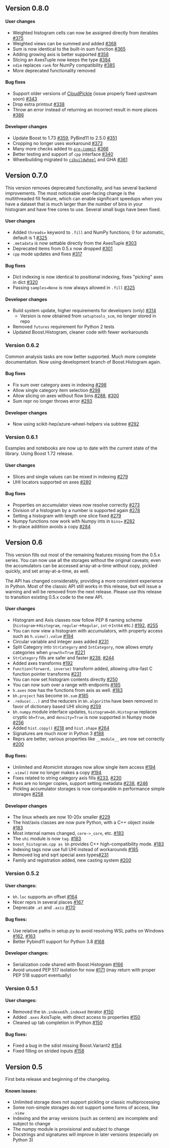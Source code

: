 ## Version 0.8.0


#### User changes

* Weighted histogram cells can now be assigned directly from iterables [#375][]
* Weighted views can be summed and added [#368][]
* Sum is now identical to the built-in sum function [#365][]
* Adding growing axis is better supported [#358][]
* Slicing an AxesTuple now keeps the type [#384][]
* `ndim` replaces `rank` for NumPy compatibility [#385][]
* More deprecated functionality removed

#### Bug fixes
* Support older versions of [CloudPickle][] (issue properly fixed upstream soon) [#343][]
* Drop extra printout [#338][]
* Throw an error instead of returning an incorrect result in more places [#386][]

#### Developer changes

* Update Boost to 1.73 [#359][], PyBind11 to 2.5.0 [#351][]
* Cropping no longer uses workaround [#373][]
* Many more checks added to [`pre-commit`][] [#366][]
* Better testing and support of `cpp` interface [#340][]
* Wheelbuilding migrated to [`cibuildwheel`][] and GHA [#361][]

[CloudPickle]: https://github.com/cloudpipe/cloudpickle
[`cibuildwheel`]: https://cibuildwheel.readthedocs.io/en/stable
[`pre-commit`]: https://pre-commit.com

[#338]: https://github.com/scikit-hep/boost-histogram/pull/338
[#340]: https://github.com/scikit-hep/boost-histogram/pull/340
[#343]: https://github.com/scikit-hep/boost-histogram/pull/343
[#351]: https://github.com/scikit-hep/boost-histogram/pull/351
[#358]: https://github.com/scikit-hep/boost-histogram/pull/358
[#359]: https://github.com/scikit-hep/boost-histogram/pull/359
[#361]: https://github.com/scikit-hep/boost-histogram/pull/361
[#365]: https://github.com/scikit-hep/boost-histogram/pull/365
[#366]: https://github.com/scikit-hep/boost-histogram/pull/366
[#368]: https://github.com/scikit-hep/boost-histogram/pull/368
[#373]: https://github.com/scikit-hep/boost-histogram/pull/373
[#375]: https://github.com/scikit-hep/boost-histogram/pull/375
[#384]: https://github.com/scikit-hep/boost-histogram/pull/384
[#385]: https://github.com/scikit-hep/boost-histogram/pull/385
[#386]: https://github.com/scikit-hep/boost-histogram/pull/386


## Version 0.7.0

This version removes deprecated functionality, and has several backend
improvements. The most noticeable user-facing change is the multithreaded fill
feature, which can enable significant speedups when you have a dataset that is
much larger than the number of bins in your histogram and have free cores to
use. Several small bugs have been fixed.

#### User changes

* Added `threads=` keyword to `.fill` and NumPy functions; 0 for automatic, default is 1 [#325][]
* `.metadata` is now settable directly from the AxesTuple [#303][]
* Deprecated items from 0.5.x now dropped [#301][]
* `cpp` mode updates and fixes [#317][]

#### Bug fixes

* Dict indexing is now identical to positional indexing, fixes "picking" axes in dict [#320][]
* Passing `samples=None` is now always allowed in `.fill` [#325][]

#### Developer changes

* Build system update, higher requirements for developers (only) [#314][]
    * Version is now obtained from `setuptools_scm`, no longer stored in repo
* Removed `futures` requirement for Python 2 tests
* Updated Boost.Histogram, cleaner code with fewer workarounds

[#301]: https://github.com/scikit-hep/boost-histogram/pull/301
[#303]: https://github.com/scikit-hep/boost-histogram/pull/303
[#314]: https://github.com/scikit-hep/boost-histogram/pull/314
[#317]: https://github.com/scikit-hep/boost-histogram/pull/317
[#320]: https://github.com/scikit-hep/boost-histogram/pull/320
[#325]: https://github.com/scikit-hep/boost-histogram/pull/325

### Version 0.6.2

Common analysis tasks are now better supported. Much more complete
documentation. Now using development branch of Boost.Histogram again.

#### Bug fixes

* Fix sum over category axes in indexing [#298][]
* Allow single category item selection [#298][]
* Allow slicing on axes without flow bins [#288][], [#300][]
* Sum repr no longer throws error [#293][]

#### Developer changes

* Now using scikit-hep/azure-wheel-helpers via subtree [#292][]

[#288]: https://github.com/scikit-hep/boost-histogram/pull/288
[#292]: https://github.com/scikit-hep/boost-histogram/pull/292
[#293]: https://github.com/scikit-hep/boost-histogram/pull/293
[#298]: https://github.com/scikit-hep/boost-histogram/pull/298
[#300]: https://github.com/scikit-hep/boost-histogram/pull/300

### Version 0.6.1

Examples and notebooks are now up to date with the current state of the
library. Using Boost 1.72 release.

#### User changes

* Slices and single values can be mixed in indexing [#279][]
* UHI locators supported on axes [#280][]

#### Bug fixes

* Properties on accumulator views now resolve correctly [#273][]
* Division of a histogram by a number is supported again [#278][]
* Setting a histogram with length one slice fixed [#279][]
* Numpy functions now work with Numpy ints in `bins=` [#282][]
* In-place addition avoids a copy [#284][]

[#273]: https://github.com/scikit-hep/boost-histogram/pull/273
[#278]: https://github.com/scikit-hep/boost-histogram/pull/278
[#279]: https://github.com/scikit-hep/boost-histogram/pull/279
[#280]: https://github.com/scikit-hep/boost-histogram/pull/280
[#282]: https://github.com/scikit-hep/boost-histogram/pull/282
[#284]: https://github.com/scikit-hep/boost-histogram/pull/284



## Version 0.6


This version fills out most of the remaining features missing from the 0.5.x
series.  You can now use all the storages without the original caveats; even
the accumulators can be accessed array-at-a-time without copy, pickled quickly,
and set array-at-a-time, as well.

The API has changed considerably, providing a more consistent experience in
Python. Most of the classic API still works in this release, but will issue a
warning and will be removed from the next release. Please use this release to
transition existing 0.5.x code to the new API.


#### User changes

* Histogram and Axis classes now follow PEP 8 naming scheme (`histogram`->`Histogram`, `regular`->`Regular`, `int`->`Int64` etc.) [#192][], [#255][]
* You can now view a histogram with accumulators, with property access such as `h.view().value` [#194][]
* Circular variable and integer axes added [#231][]
* Split Category into `StrCategory` and `IntCategory`, now allows empty categories when `growth=True` [#221][]
* `StrCategory` fills are safer and faster [#239][], [#244][]
* Added axes transforms [#192][]
* `Function(forward, inverse)` transform added, allowing ultra-fast C function pointer transforms [#231][]
* You can now set histogram contents directly [#250][]
* You can now sum over a range with endpoints [#185][]
* `h.axes` now has the functions from axis as well. [#183][]
* `bh.project` has become `bh.sum` [#185][]
* `.reduce(...)` and the reducers in `bh.algorithm` have been removed in favor of dictionary based UHI slicing [#259][]
* `bh.numpy` module interface updates, `histogram=bh.Histogram` replaces cryptic `bh=True`, and `density=True` is now supported in Numpy mode [#256][]
* Added `hist.copy()` [#218][] and `hist.shape` [#264][]
* Signatures are much nicer in Python 3 [#188][]
* Reprs are better, various properties like `__module__` are now set correctly [#200][]

#### Bug fixes:
* Unlimited and AtomicInt storages now allow single item access [#194][]
* `.view()` now no longer makes a copy [#194][]
* Fixes related to string category axis fills [#233][], [#230][]
* Axes are no longer copies, support setting metadata [#238][], [#246][]
* Pickling accumulator storages is now comparable in performance simple storages [#258][]

#### Developer changes

* The linux wheels are now 10-20x smaller [#229][]
* The hist/axis classes are now pure Python, with a C++ object inside [#183][]
* Most internal names changed, `core->_core`, etc. [#183][]
* The `uhi` module is now `tag`. [#183][]
* `boost_histogram.cpp as bh` provides C++ high-compatibility mode. [#183][]
* Indexing tags now use full UHI instead of workarounds [#185][]
* Removed log and sqrt special axes types[#231][]
* Family and registration added, new casting system [#200][]


[#183]: https://github.com/scikit-hep/boost-histogram/pull/183
[#185]: https://github.com/scikit-hep/boost-histogram/pull/185
[#188]: https://github.com/scikit-hep/boost-histogram/pull/188
[#192]: https://github.com/scikit-hep/boost-histogram/pull/192
[#194]: https://github.com/scikit-hep/boost-histogram/pull/194
[#200]: https://github.com/scikit-hep/boost-histogram/pull/200
[#218]: https://github.com/scikit-hep/boost-histogram/pull/218
[#221]: https://github.com/scikit-hep/boost-histogram/pull/221
[#229]: https://github.com/scikit-hep/boost-histogram/pull/229
[#230]: https://github.com/scikit-hep/boost-histogram/pull/230
[#231]: https://github.com/scikit-hep/boost-histogram/pull/231
[#233]: https://github.com/scikit-hep/boost-histogram/pull/233
[#238]: https://github.com/scikit-hep/boost-histogram/pull/238
[#239]: https://github.com/scikit-hep/boost-histogram/pull/239
[#244]: https://github.com/scikit-hep/boost-histogram/pull/244
[#246]: https://github.com/scikit-hep/boost-histogram/pull/246
[#250]: https://github.com/scikit-hep/boost-histogram/pull/250
[#255]: https://github.com/scikit-hep/boost-histogram/pull/255
[#256]: https://github.com/scikit-hep/boost-histogram/pull/256
[#258]: https://github.com/scikit-hep/boost-histogram/pull/258
[#259]: https://github.com/scikit-hep/boost-histogram/pull/259
[#264]: https://github.com/scikit-hep/boost-histogram/pull/264


### Version 0.5.2

#### User changes:

* `bh.loc` supports an offset [#164][]
* Nicer reprs in several places [#167][]
* Deprecate `.at` and `.axis` [#170][]

#### Bug fixes:

* Use relative paths in setup.py to avoid resolving WSL paths on Windows [#162][], [#163][]
* Better Pybind11 support for Python 3.8 [#168][]

#### Developer changes:

* Serialization code shared with Boost.Histogram [#166][]
* Avoid unused PEP 517 isolation for now [#171][] (may return with proper PEP 518 support eventually)


[#162]: https://github.com/scikit-hep/boost-histogram/pull/162
[#163]: https://github.com/scikit-hep/boost-histogram/pull/163
[#164]: https://github.com/scikit-hep/boost-histogram/pull/164
[#166]: https://github.com/scikit-hep/boost-histogram/pull/166
[#167]: https://github.com/scikit-hep/boost-histogram/pull/167
[#168]: https://github.com/scikit-hep/boost-histogram/pull/168
[#170]: https://github.com/scikit-hep/boost-histogram/pull/170
[#171]: https://github.com/scikit-hep/boost-histogram/pull/171


### Version 0.5.1

#### User changes:

* Removed the `bh.indexed`/`h.indexed` iterator [#150][]
* Added `.axes` AxisTuple, with direct access to properties [#150][]
* Cleaned up tab completion in IPython [#150][]

#### Bug fixes:

* Fixed a bug in the sdist missing Boost.Variant2 [#154][]
* Fixed filling on strided inputs [#158][]



[#150]: https://github.com/scikit-hep/boost-histogram/pull/150
[#154]: https://github.com/scikit-hep/boost-histogram/pull/154
[#158]: https://github.com/scikit-hep/boost-histogram/pull/158
[#159]: https://github.com/scikit-hep/boost-histogram/pull/159


## Version 0.5

First beta release and beginning of the changelog.

#### Known issues:

* Unlimited storage does not support pickling or classic multiprocessing
* Some non-simple storages do not support some forms of access, like `.view`
* Indexing and the array versions (such as centers) are incomplete and subject to change
* The numpy module is provisional and subject to change
* Docstrings and signatures will improve in later versions (especially on Python 3)
